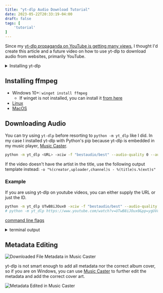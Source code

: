 ```yaml
---
title: "yt-dlp Audio Download Tutorial"
date: 2023-05-22T20:33:19-04:00
draft: false
tags: [
    'tutorial'
]
---
```


Since my [yt-dlp propaganda on YouTube is getting many views](https://www.youtube.com/watch?v=Tq9qpA2QOTI), I thought I'd create this article and a future video on how to use yt-dlp to download audio from websites, primarily YouTube.

<details><summary>Installing yt-dlp</summary>

- [Windows download](https://github.com/yt-dlp/yt-dlp/releases/latest/download/yt-dlp.exe)
  - `winget install yt-dlp`
  - `choco install yt-dlp`
  - `scoop install yt-dlp`
- [macOS download](https://github.com/yt-dlp/yt-dlp/releases/latest/download/yt-dlp_macos)
  - `brew install yt-dlp`
- [Linux download](https://github.com/yt-dlp/yt-dlp/releases/latest/download/yt-dlp)
  - `sudo pacman -Syu yt-dlp --noconfirm`

  - ```sh
    sudo add-apt-repository ppa:tomtomtom/yt-dlp    # Add ppa repo to apt
    sudo apt update                         # Update package list
    sudo apt install -y yt-dlp              # Install yt-dlp
    ```

- Via Python 3+
  - Windows: `python -m pip install -U yt-dlp`
  - Other: `python3 -m pip install -U yt-dlp`

</details>

## Installing ffmpeg

- Windows 10+: `winget install ffmpeg`
  - If winget is not installed, you can install it [from here](https://apps.microsoft.com/store/detail/app-installer/9NBLGGH4NNS1)
- [Linux](https://ffmpeg.org/download.html#build-linux)
- [MacOS](https://ffmpeg.org/download.html#build-mac)

## Downloading Audio

You can try using `yt-dlp` before resorting to `python -m yt_dlp` like I did. In my case I installed yt-dlp with Python's pip because yt-dlp is embedded in my music player, [Music Caster](https://github.com/elibroftw/music-caster/#readme).

```sh
python -m yt_dlp <URL> -xciw -f "bestaudio/best" --audio-quality 0 --audio-format mp3 --embed-thumbnail --embed-metadata -o "%(title)s.%(ext)s"
```

If the video doesn't have the artist in the title, use the following output template instead: `-o "%(creator,uploader,channel)s - %(title)s.%(ext)s"`

### Example

If you are using yt-dlp on youtube videos, you can either supply the URL or just the ID.

```sh
python -m yt_dlp UTwB8iJOux0 -xciw -f "bestaudio/best" --audio-quality 0 --audio-format mp3 --embed-thumbnail --embed-metadata -o "%(title)s.%(ext)s"
# python -m yt_dlp https://www.youtube.com/watch?v=UTwB8iJOux0&pp=ygUVc2V3ZXJzbHZ0IGFsbCB0aGUgam95 -xciw -f "bestaudio/best" --audio-format mp3 --embed-thumbnail --embed-metadata -o "%(title)s.%(ext)s"
```

[command line flags](https://github.com/yt-dlp/yt-dlp#filesystem-options)

<details><summary>terminal output</summary>

```sh
[youtube] Extracting URL: UTwB8iJOux0
[youtube] UTwB8iJOux0: Downloading webpage
[youtube] UTwB8iJOux0: Downloading android player API JSON
[info] UTwB8iJOux0: Downloading 1 format(s): 251
[info] Downloading video thumbnail 41 ...
[info] Writing video thumbnail 41 to: Sewerslvt - all the joy In life was gone once you left.webp
[dashsegments] Total fragments: 1
[download] Destination: Sewerslvt - all the joy In life was gone once you left.webm
[download] 100% of    5.87MiB in 00:00:02 at 2.68MiB/s
[ExtractAudio] Destination: Sewerslvt - all the joy In life was gone once you left.mp3
Deleting original file Sewerslvt - all the joy In life was gone once you left.webm (pass -k to keep)
[Metadata] Adding metadata to "Sewerslvt - all the joy In life was gone once you left.mp3"
[ThumbnailsConvertor] Converting thumbnail "Sewerslvt - all the joy In life was gone once you left.webp" to png
[EmbedThumbnail] ffmpeg: Adding thumbnail to "Sewerslvt - all the joy In life was gone once you left.mp3"
```

</details>

## Metadata Editing

![Downloaded File Metadata in Music Caster](/images/yt-dlp/music-caster-metadata-before-edit.png)

yt-dlp is not smart enough to add all metadata nor the correct album cover, so if you are on Windows, you can use [Music Caster](https://github.com/elibroftw/music-caster/#readme) to further edit the metadata and add the correct cover art.

![Metadata Edited in Music Caster](/images/yt-dlp/music-caster-metadata-edited.png)
